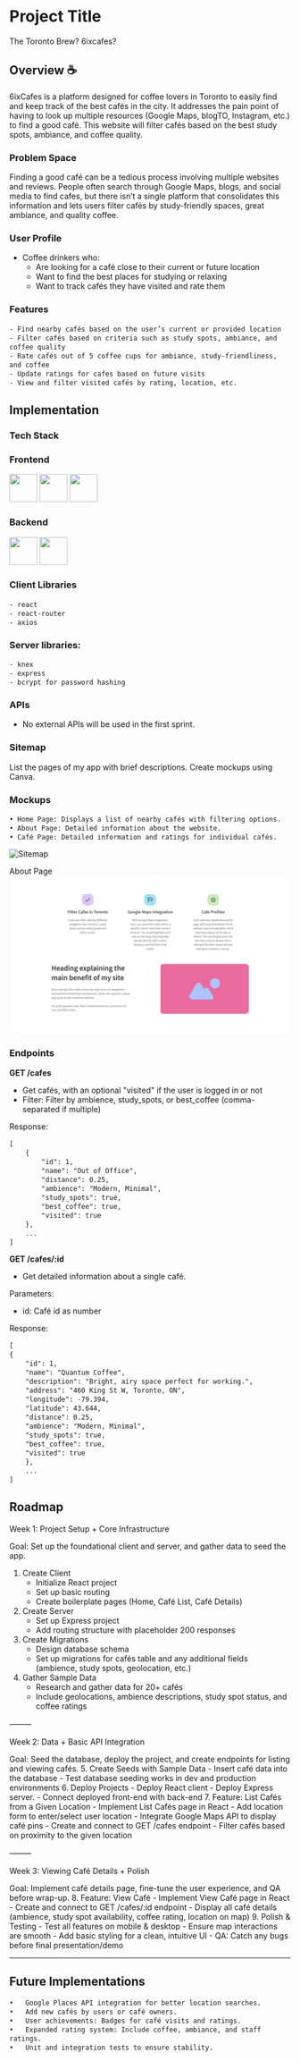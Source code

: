 # Project Title
The Toronto Brew? 6ixcafes?

## Overview ☕️

6ixCafes is a platform designed for coffee lovers in Toronto to easily find and keep track of the best cafés in the city. It addresses the pain point of having to look up multiple resources (Google Maps, blogTO, Instagram, etc.) to find a good café. This website will filter cafés based on the best study spots, ambiance, and coffee quality.

### Problem Space

Finding a good café can be a tedious process involving multiple websites and reviews. People often search through Google Maps, blogs, and social media to find cafes, but there isn’t a single platform that consolidates this information and lets users filter cafés by study-friendly spaces, great ambiance, and quality coffee.

### User Profile

- Coffee drinkers who:
	- Are looking for a café close to their current or future location
    - Want to find the best places for studying or relaxing
	- Want to track cafés they have visited and rate them

### Features

	- Find nearby cafés based on the user’s current or provided location
	- Filter cafés based on criteria such as study spots, ambiance, and coffee quality
	- Rate cafés out of 5 coffee cups for ambiance, study-friendliness, and coffee
	- Update ratings for cafes based on future visits
	- View and filter visited cafés by rating, location, etc.

## Implementation

### Tech Stack

### Frontend
<p>
  <img src="https://skillicons.dev/icons?i=react&theme=dark" width="50" height="50"/>
  <img src="https://skillicons.dev/icons?i=javascript&theme=dark" width="50" height="50"/>
  <img src="https://skillicons.dev/icons?i=sass&theme=dark" width="50" height="50"/>
</p>

### Backend
<p>
  <img src="https://skillicons.dev/icons?i=express&theme=dark" width="50" height="50"/>
  <img src="https://skillicons.dev/icons?i=mysql&theme=dark" width="50" height="50"/>
</p>

### Client Libraries
    - react
    - react-router
    - axios
    
### Server libraries:
    - knex
    - express
    - bcrypt for password hashing

### APIs

- No external APIs will be used in the first sprint.

### Sitemap

List the pages of my app with brief descriptions. Create mockups using Canva.

### Mockups

	• Home Page: Displays a list of nearby cafés with filtering options.
	• About Page: Detailed information about the website.
	• Café Page: Detailed information and ratings for individual cafés.

![Sitemap](./src/assets/mockups/Beige%20Minimalist%20Creative%20Agency%20Website%20Desktop%20Prototype.png)

About Page
![Sitemap](./src/assets/mockups/about.png)

### Endpoints

**GET /cafes**

- Get cafés, with an optional "visited" if the user is logged in or not
- Filter: Filter by ambience, study_spots, or best_coffee (comma-separated if multiple)

Response:
```
[
    {
        "id": 1,
        "name": "Out of Office",
        "distance": 0.25,
        "ambience": "Modern, Minimal",
        "study_spots": true,
        "best_coffee": true,
        "visited": true
    },
    ...
]
```

**GET /cafes/:id**
- Get detailed information about a single café.

Parameters:
- id: Café id as number

Response:
```
[
{
    "id": 1,
    "name": "Quantum Coffee",
    "description": "Bright, airy space perfect for working.",
    "address": "460 King St W, Toronto, ON",
    "longitude": -79.394,
    "latitude": 43.644,
    "distance": 0.25,
    "ambience": "Modern, Minimal",
    "study_spots": true,
    "best_coffee": true,
    "visited": true
    },
    ...
]
```

## Roadmap
Week 1: Project Setup + Core Infrastructure

Goal: Set up the foundational client and server, and gather data to seed the app.
1.	Create Client
	- Initialize React project
	- Set up basic routing
	- Create boilerplate pages (Home, Café List, Café Details)
2.	Create Server
	- Set up Express project
	- Add routing structure with placeholder 200 responses
3.	Create Migrations
	- Design database schema
	- Set up migrations for cafés table and any additional fields (ambience, study spots, geolocation, etc.)
4.	Gather Sample Data
	- Research and gather data for 20+ cafés
	- Include geolocations, ambience descriptions, study spot status, and coffee ratings

⸻

Week 2: Data + Basic API Integration

Goal: Seed the database, deploy the project, and create endpoints for listing and viewing cafés.
5.	Create Seeds with Sample Data
	- Insert café data into the database
	- Test database seeding works in dev and production environments
6.	Deploy Projects
	- Deploy React client
	- Deploy Express server.
	- Connect deployed front-end with back-end
7.	Feature: List Cafés from a Given Location
	- Implement List Cafés page in React
	- Add location form to enter/select user location
	- Integrate Google Maps API to display café pins
	- Create and connect to GET /cafes endpoint
	- Filter cafés based on proximity to the given location

⸻

Week 3: Viewing Café Details + Polish

Goal: Implement café details page, fine-tune the user experience, and QA before wrap-up.
8.	Feature: View Café
	- Implement View Café page in React
	- Create and connect to GET /cafes/:id endpoint
	- Display all café details (ambience, study spot availability, coffee rating, location on map)
9.	Polish & Testing
	- Test all features on mobile & desktop
	- Ensure map interactions are smooth
	- Add basic styling for a clean, intuitive UI
	- QA: Catch any bugs before final presentation/demo

---

## Future Implementations
	•	Google Places API integration for better location searches.
	•	Add new cafés by users or café owners.
	•	User achievements: Badges for café visits and ratings.
	•	Expanded rating system: Include coffee, ambiance, and staff ratings.
	•	Unit and integration tests to ensure stability.